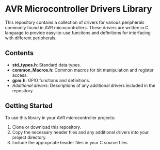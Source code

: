 # AVR Microcontroller Drivers Library

This repository contains a collection of drivers for various peripherals commonly found in AVR microcontrollers. These drivers are written in C language to provide easy-to-use functions and definitions for interfacing with different peripherals.

## Contents

- **std_types.h**: Standard data types.
- **common_Macros.h**: Common macros for bit manipulation and register access.
- **gpio.h**: GPIO functions and definitions.
- *Additional drivers*: Descriptions of any additional drivers included in the repository.

## Getting Started

To use this library in your AVR microcontroller projects:

1. Clone or download this repository.
2. Copy the necessary header files and any additional drivers into your project directory.
3. Include the appropriate header files in your C source files.
